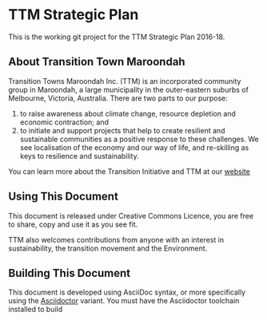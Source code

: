 # TTM Strategic Plan

This is the working git project for the TTM Strategic Plan 2016-18.

## About Transition Town Maroondah ##


Transition Towns Maroondah Inc. (TTM) is an incorporated community group in Maroondah, a large municipality in the outer-eastern suburbs of Melbourne, Victoria, Australia. There are two parts to our purpose:

1. to raise awareness about climate change, resource depletion and economic contraction; and
1. to initiate and support projects that help to create resilient and sustainable communities as a positive response to these challenges. We see localisation of the economy and our way of life, and re-skilling as keys to resilience and sustainability.


You can learn more about the Transition Initiative and TTM at our [website](http://ttm.org.au)

## Using This Document ##

This document is released under Creative Commons Licence, you are free to share, copy and use it as you see fit.

TTM also welcomes contributions from anyone with an interest in sustainability, the transition movement and the Environment.

## Building This Document ##

This document is developed using AsciiDoc syntax, or more specifically using the [Asciidoctor](http://asciidoctor.org) variant. You must have the Asciidoctor toolchain installed to build